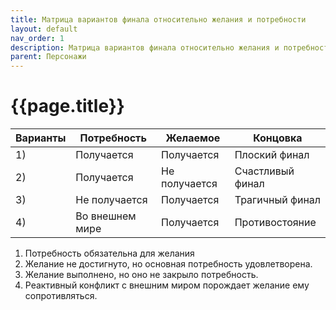 ```yaml
---
title: Матрица вариантов финала относительно желания и потребности
layout: default
nav_order: 1
description: Матрица вариантов финала относительно желания и потребности
parent: Персонажи
---
```


# {{page.title}}

|   Варианты  | Потребность     | Желаемое      | Концовка         |
|---|---|---|---|
| 1)  | Получается      | Получается    | Плоский финал    |
| 2)  | Получается      | Не получается | Счастливый финал |
| 3)  | Не получается   | Получается    | Трагичный финал  |
| 4)  | Во внешнем мире | Получается    | Противостояние   |


1) Потребность обязательна для желания  
2) Желание не достигнуто, но основная потребность удовлетворена.  
3) Желание выполнено, но оно не закрыло потребность.  
4) Реактивный конфликт с внешним миром порождает желание ему сопротивляться.  
